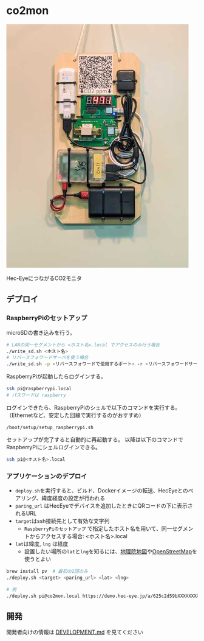 # co2mon

![airnorm_mobile](airnorm_mobile.jpg)

Hec-EyeにつながるCO2モニタ

## デプロイ

### RaspberryPiのセットアップ

microSDの書き込みを行う。

```sh
# LANの同一セグメントから <ホスト名>.local でアクセスのみ行う場合
./write_sd.sh <ホスト名>
# リバースフォワードサーバを使う場合
./write_sd.sh -p <リバースフォワードで使用するポート> -r <リバースフォワードサーバのIPアドレス> -P <リバースフォワードサーバのsshポート> -u <リバースフォワードサーバに接続するユーザ> -k <リバースフォワードサーバのホスト鍵> <ホスト名>
```

RaspberryPiが起動したらログインする。

```sh
ssh pi@raspberrypi.local
# パスワードは raspberry
```

ログインできたら、RaspberryPiのシェルで以下のコマンドを実行する。
（Ethernetなど、安定した回線で実行するのがおすすめ）

```
/boot/setup/setup_raspberrypi.sh
```

セットアップが完了すると自動的に再起動する。
以降は以下のコマンドでRaspberryPiにシェルログインできる。

```sh
ssh pi@<ホスト名>.local
```

### アプリケーションのデプロイ

- `deploy.sh`を実行すると、ビルド、Dockerイメージの転送、HecEyeとのペアリング、緯度経度の設定が行われる
- `paring_url` はHecEyeでデバイスを追加したときにQRコードの下に表示されるURL
- `target`はssh接続先として有効な文字列
  - `RaspberryPiのセットアップ` で指定したホスト名を用いて、同一セグメントからアクセスする場合: <ホスト名>.local
- `lat`は緯度, `lng` は経度
  - 設置したい場所の`lat`と`lng`を知るには、[地理院地図](https://maps.gsi.go.jp/)や[OpenStreetMap](https://www.openstreetmap.org/)を使うとよい

```sh
brew install pv  # 最初の1回のみ
./deploy.sh <target> <paring_url> <lat> <lng>
```

```sh
# 例
./deploy.sh pi@co2mon.local https://demo.hec-eye.jp/a/625c2d59bXXXXXXXX 35.70161 139.75318
```

## 開発

開発者向けの情報は [DEVELOPMENT.md](DEVELOPMENT.md) を見てください
